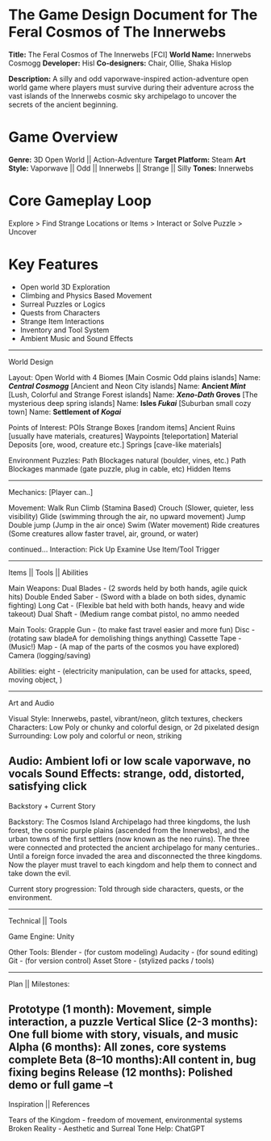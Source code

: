 # The Game Design Document for The Feral Cosmos of The Innerwebs

**Title:** The Feral Cosmos of The Innerwebs [FCI]
**World Name:** Innerwebs Cosmogg
**Developer:** Hisl
**Co-designers:** Chair, Ollie, Shaka Hislop

**Description:**  A silly and odd vaporwave-inspired action-adventure open world game where players must survive during their adventure across the vast islands of the Innerwebs cosmic sky archipelago to uncover the secrets of the ancient beginning. 

# Game Overview

**Genre:** 3D Open World || Action-Adventure 
**Target Platform:** Steam
**Art Style:** Vaporwave || Odd || Innerwebs || Strange || Silly
**Tones:** Innerwebs

# Core Gameplay Loop
Explore > Find Strange Locations or Items > Interact or Solve Puzzle > Uncover

# Key Features
- Open world 3D Exploration
- Climbing and Physics Based Movement
- Surreal Puzzles or Logics
- Quests from Characters
- Strange Item Interactions
- Inventory and Tool System
- Ambient Music and Sound Effects

---------------------------------------------------------------------

World Design

Layout: Open World with 4 Biomes
[Main Cosmic Odd plains islands] Name: **_Central Cosmogg_**
[Ancient and Neon City islands] Name: **Ancient _Mint_**
[Lush, Colorful and Strange Forest islands] Name: **_Xeno-Dath_ Groves**
[The mysterious deep spring islands] Name: **Isles _Fukai_**
[Suburban small cozy town] Name: **Settlement of _Kogai_**

Points of Interest: POIs
Strange Boxes [random items]
Ancient Ruins [usually have materials, creatures]
Waypoints [teleportation]
Material Deposits [ore, wood, creature etc.]
Springs [cave-like materials]

Environment Puzzles:
Path Blockages natural (boulder, vines, etc.)
Path Blockages manmade (gate puzzle, plug in cable, etc)
Hidden Items

---------------------------------------------------------------------

Mechanics: [Player can..]

Movement:
Walk
Run
Climb (Stamina Based)
Crouch (Slower, quieter, less visibility)
Glide (swimming through the air, no upward movement)
Jump
Double jump (Jump in the air once)
Swim (Water movement)
Ride creatures (Some creatures allow faster travel, air, ground, or water)


continued…
Interaction:
Pick Up
Examine
Use Item/Tool
Trigger


---------------------------------------------------------------------


Items || Tools || Abilities

Main Weapons:
Dual Blades - (2 swords held by both hands, agile quick hits)
Double Ended Saber - (Sword with a blade on both sides, dynamic fighting)
Long Cat - (Flexible bat held with both hands, heavy and wide takeout)
Dual Shaft - (Medium range combat pistol, no ammo needed

Main Tools:
Grapple Gun - (to make fast travel easier and more fun)
Disc - (rotating saw bladeA for demolishing things anything)
Cassette Tape - (Music!)
Map - (A map of the parts of the cosmos you have explored)
Camera (logging/saving)

Abilities:
eight - (electricity manipulation, can be used for attacks, speed, moving object, )

---------------------------------------------------------------------

Art and Audio

Visual Style: Innerwebs, pastel, vibrant/neon, glitch textures, checkers
Characters: Low Poly or chunky and colorful design, or 2d pixelated design
Surrounding: Low poly and colorful or neon, striking

Audio: Ambient lofi or low scale vaporwave, no vocals
Sound Effects: strange, odd, distorted, satisfying click
---------------------------------------------------------------------
Backstory + Current Story

Backstory: The Cosmos Island Archipelago had three kingdoms, the lush forest, the cosmic purple plains (ascended from the Innerwebs), and the urban towns of the first settlers (now known as the neo ruins). The three were connected and protected the ancient archipelago for many centuries.. Until a foreign force invaded the area and disconnected the three kingdoms. Now the player must travel to each kingdom and help them to connect and take down the evil.


Current story progression: Told through side characters, quests, or the environment.

---------------------------------------------------------------------


Technical || Tools

Game Engine: Unity


Other Tools:
Blender - (for custom modeling)
Audacity - (for sound editing)
Git - (for version control)
Asset Store - (stylized packs / tools)


---------------------------------------------------------------------

Plan || Milestones:

Prototype (1 month): Movement, simple interaction, a puzzle
Vertical Slice (2-3 months): One full biome with story, visuals, and music
Alpha (6 months): All zones, core systems complete
Beta (8–10 months):All content in, bug fixing begins
Release (12 months): Polished demo or full game
–t
---------------------------------------------------------------------

Inspiration || References

Tears of the Kingdom - freedom of movement, environmental systems
Broken Reality - Aesthetic and Surreal Tone
Help: ChatGPT







 



